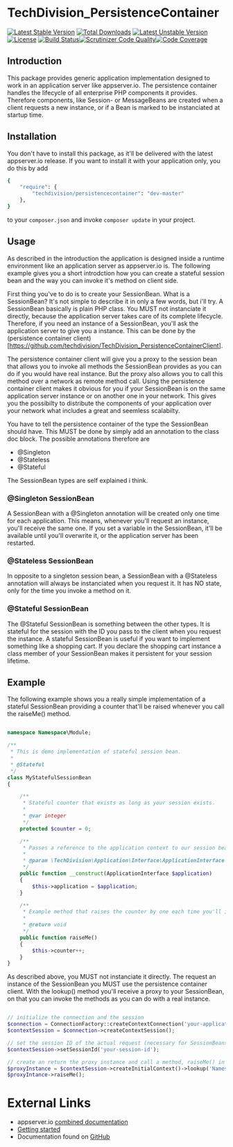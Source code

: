 # TechDivision_PersistenceContainer

[![Latest Stable Version](https://poser.pugx.org/techdivision/persistencecontainer/v/stable.png)](https://packagist.org/packages/techdivision/persistencecontainer) [![Total Downloads](https://poser.pugx.org/techdivision/persistencecontainer/downloads.png)](https://packagist.org/packages/techdivision/persistencecontainer) [![Latest Unstable Version](https://poser.pugx.org/techdivision/persistencecontainer/v/unstable.png)](https://packagist.org/packages/techdivision/persistencecontainer) [![License](https://poser.pugx.org/techdivision/persistencecontainer/license.png)](https://packagist.org/packages/techdivision/persistencecontainer) [![Build Status](https://travis-ci.org/techdivision/TechDivision_PersistenceContainer.png)](https://travis-ci.org/techdivision/TechDivision_PersistenceContainer)[![Scrutinizer Code Quality](https://scrutinizer-ci.com/g/techdivision/TechDivision_PersistenceContainer/badges/quality-score.png?b=master)](https://scrutinizer-ci.com/g/techdivision/TechDivision_PersistenceContainer/?branch=master)[![Code Coverage](https://scrutinizer-ci.com/g/techdivision/TechDivision_PersistenceContainer/badges/coverage.png?b=master)](https://scrutinizer-ci.com/g/techdivision/TechDivision_PersistenceContainer/?branch=master)

## Introduction

This package provides generic application implementation designed to work in an application
server like appserver.io. The persistence container handles the lifecycle of all enterprise
PHP components it provides. Therefore components, like Session- or MessageBeans are created
when a client requests a new instance, or if a Bean is marked to be instanciated at startup
time.

## Installation

You don't have to install this package, as it'll be delivered with the latest appserver.io 
release. If you want to install it with your application only, you do this by add

```sh
{
    "require": {
        "techdivision/persistencecontainer": "dev-master"
    },
}
```

to your ```composer.json``` and invoke ```composer update``` in your project.

## Usage

As described in the introduction the application is designed inside a runtime environment like
an application server as appserver.io is. The following example gives you a short introdction 
how you can create a stateful session bean and the way you can invoke it's method on client side.

First thing you've to do is to create your SessionBean. What is a SessionBean? It's not simple
to describe it in only a few words, but i'll try. A SessionBean basically is plain PHP class.
You MUST not instanciate it directly, because the application server takes care of its complete
lifecycle. Therefore, if you need an instance of a SessionBean, you'll ask the application server 
to give you a instance. This can be done by the (persistence container client)[https://github.com/techdivision/TechDivision_PersistenceContainerClient].

The persistence container client will give you a proxy to the session bean that allows you to
invoke all methods the SessionBean provides as you can do if you would have real instance. But
the proxy also allows you to call this method over a network as remote method call. Using the 
persistence container client makes it obvious for you if your SessionBean is on the same 
application server instance or on another one in your network. This gives you the possibilty
to distribute the components of your application over your network what includes a great and
seemless scalabilty.

You have to tell the persistence container of the type the SessionBean should have. This MUST 
be done by simply add an annotation to the class doc block. The possible annotations therefore 
are

* @Singleton
* @Stateless
* @Stateful

The SessionBean types are self explained i think.

### @Singleton SessionBean

A SessionBean with a @Singleton annotation will be created only one time for each application.
This means, whenever you'll request an instance, you'll receive the same one. If you set a
variable in the SessionBean, it'll be available until you'll overwrite it, or the application
server has been restarted.

### @Stateless SessionBean

In opposite to a singleton session bean, a SessionBean with a @Stateless annotation will always
be instanciated when you request it. It has NO state, only for the time you invoke a method on
it.

### @Stateful SessionBean

The @Stateful SessionBean is something between the other types. It is stateful for the session
with the ID you pass to the client when you request the instance. A stateful SessionBean is 
useful if you want to implement something like a shopping cart. If you declare the shopping cart 
instance a class member of your SessionBean makes it persistent for your session lifetime.

## Example

The following example shows you a really simple implementation of a stateful SessionBean providing
a counter that'll be raised whenever you call the raiseMe() method.

```php

namespace Namespace\Module;

/**
 * This is demo implementation of stateful session bean.
 *
 * @Stateful
 */
class MyStatefulSessionBean
{

    /**
     * Stateful counter that exists as long as your session exists.
     *
     * @var integer
     */
    protected $counter = 0;

    /**
     * Passes a reference to the application context to our session bean.
     *
     * @param \TechDivision\Application\Interface\ApplicationInterface $application The application instance
     */
    public function __construct(ApplicationInterface $application)
    {
        $this->application = $application;
    }

    /**
     * Example method that raises the counter by one each time you'll invoke it.
     *
     * @return void
     */
    public function raiseMe()
    {
        $this->counter++;
    }
}
```

As described above, you MUST not instanciate it directly. The request an instance of the SessionBean
you MUST use the persistence container client. With the lookup() method you'll receive a proxy to
your SessionBean, on that you can invoke the methods as you can do with a real instance.

```php

// initialize the connection and the session
$connection = ConnectionFactory::createContextConnection('your-application-name');
$contextSession = $connection->createContextSession();

// set the session ID of the actual request (necessary for SessionBeans declared as @Stateful)
$contextSession->setSessionId('your-session-id');

// create an return the proxy instance and call a method, raiseMe() in this example
$proxyInstance = $contextSession->createInitialContext()->lookup('Namespace\Module\MyStatefulSessionBean');
$proxyIntance->raiseMe();

```

# External Links

* appserver.io [combined documentation](http://docs.appserver.io)
* [Getting started](https://github.com/techdivision/TechDivision_AppserverDocumentation/tree/master/docs/getting-started)
* Documentation found on [GitHub](https://github.com/techdivision/TechDivision_AppserverDocumentation)